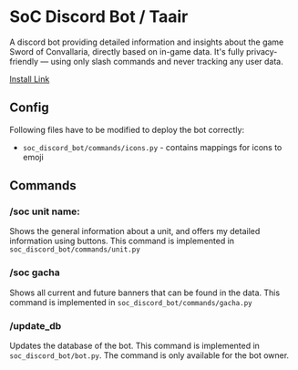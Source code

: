# SoC Discord Bot / Taair

A discord bot providing detailed information and insights about the game Sword of Convallaria, directly based on in-game data.
It's fully privacy-friendly — using only slash commands and never tracking any user data.

[Install Link](https://discord.com/oauth2/authorize?client_id=1267190340494954508)

## Config

Following files have to be modified to deploy the bot correctly:
- ``soc_discord_bot/commands/icons.py`` - contains mappings for icons to emoji

## Commands

### /soc unit name:

Shows the general information about a unit, and offers my detailed information using buttons.
This command is implemented in ``soc_discord_bot/commands/unit.py``


### /soc gacha

Shows all current and future banners that can be found in the data.
This command is implemented in ``soc_discord_bot/commands/gacha.py``


### /update_db

Updates the database of the bot.
This command is implemented in ``soc_discord_bot/bot.py``.
The command is only available for the bot owner.